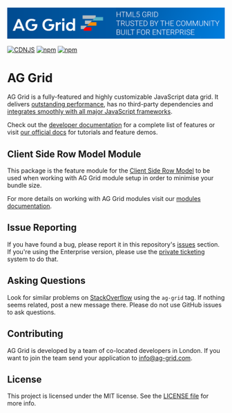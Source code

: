 ![AG Grid HTML5 Grid trusted by the community, built for enterprise](./github-banner.png 'AG Grid')

[![CDNJS](https://img.shields.io/cdnjs/v/ag-grid.svg)](https://cdnjs.com/libraries/ag-grid)
[![npm](https://img.shields.io/npm/dm/@ag-grid-community/client-side-row-model.svg)](https://www.npmjs.com/package/@ag-grid-community/client-side-row-model)
[![npm](https://img.shields.io/npm/dt/@ag-grid-community/client-side-row-model.svg)](https://www.npmjs.com/package/@ag-grid-community/client-side-row-model)

# AG Grid

AG Grid is a fully-featured and highly customizable JavaScript data grid.
It delivers [outstanding performance](https://www.ag-grid.com/example?utm_source=@ag-grid-community/client-side-row-model-readme&utm_medium=repository&utm_campaign=github), has no third-party dependencies and [integrates smoothly with all major JavaScript frameworks](https://www.ag-grid.com/javascript-data-grid/?utm_source=@ag-grid-community/client-side-row-model-readme&utm_medium=repository&utm_campaign=github).

Check out the [developer documentation](https://www.ag-grid.com/documentation/?utm_source=@ag-grid-community/client-side-row-model-readme&utm_medium=repository&utm_campaign=github) for a complete list of features or visit [our official docs](https://www.ag-grid.com/features-overview/?utm_source=@ag-grid-community/client-side-row-model-readme&utm_medium=repository&utm_campaign=github) for tutorials and feature demos.

## Client Side Row Model Module

This package is the feature module for the [Client Side Row Model](https://ag-grid.com/javascript-data-grid/row-models/#client-side/) to be used when working with AG Grid module setup in order to minimise your bundle size.

For more details on working with AG Grid modules visit our [modules documentation](https://ag-grid.com/javascript-data-grid/modules/).

## Issue Reporting

If you have found a bug, please report it in this repository's [issues](https://github.com/ag-grid/ag-grid/issues) section. If you're using the Enterprise version, please use the [private ticketing](https://ag-grid.zendesk.com/) system to do that.

## Asking Questions

Look for similar problems on [StackOverflow](https://stackoverflow.com/questions/tagged/ag-grid) using the `ag-grid` tag. If nothing seems related, post a new message there. Please do not use GitHub issues to ask questions.

## Contributing

AG Grid is developed by a team of co-located developers in London. If you want to join the team send your application to info@ag-grid.com.

## License

This project is licensed under the MIT license. See the [LICENSE file](./LICENSE.txt) for more info.
